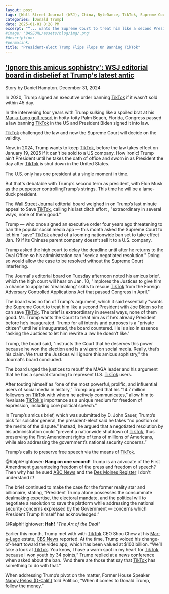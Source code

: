 ```yaml
---
layout: post
tags: [Wall Street Journal (WSJ), China, ByteDance, TikTok, Supreme Court of the United States (SCOTUS), Joe Biden, politics]
categories: [Donald Trump]
date: 2025-01-01 8:28 PM
excerpt: "“... wants the Supreme Court to treat him like a second President with Joe Biden so he can save TikTok. The brief is extraordinary in several ways, none of them good. Mr. Trump wants the Court to treat him as if he’s already President before he’s inaugurated. Trump for all intents and purposes is a “private citizen” until he's inaugurated, the board countered. He is also in essence asking the Justices to let him rewrite a law he doesn’t like.” – Wall Street Journal editorial board"
#image: 'BASEURL/assets/blog/img/.png'
#description:
#permalink:
title: "President-elect Trump Flips Flops On Banning TikTok"
---
```



## ['Ignore this amicus sophistry': WSJ editorial board in disbelief at Trump's latest antic](https://www.rawstory.com/tiktok-ban-2670712862/)

Story by Daniel Hampton. December 31, 2024

In 2020, Trump signed an executive order banning [TikTok](https://www.tiktok.com/) if it wasn't sold within 45 day.

In the intervening four years with Trump sulking like a spoiled brat at his [Mar-a-Lago golf resort](https://www.maralagoclub.com/) in hoity-toity Palm Beach, Florida, Congress passed a law banning [TikTok](https://www.tiktok.com/) in the US and President Biden signed it into law.

[TikTok](https://www.tiktok.com/) challenged the law and now the Supreme Court will decide on the validity. 

Now, in 2024, Trump wants to keep [TikTok](https://www.tiktok.com/), before the law takes effect on January 19, 2025 if it can't be sold to a US company. How ironic! Trump ain't President until he takes the oath of office and sworn in as President the day after [TikTok](https://www.tiktok.com/) is shut down in the United States. 

The U.S. only has one president at a single moment in time.

But that's debatable with Trump’s second term as president, with Elon Musk as the puppeteer controllingTrump’s strings. This time he will be a lame-duck president. 

The [Wall Street Journal](https://www.wsj.com/) editorial board weighed in on Trump’s last minute appeal to Save [TikTok](https://www.tiktok.com/), calling his last ditch effort , "extraordinary in several ways, none of them good."

Trump — who once signed an executive order four years ago threatening to ban the popular social media app — this month asked the Supreme Court to let him "save" [TikTok](https://www.tiktok.com/) ahead of a looming nationwide ban set to take effect Jan. 19 if its Chinese parent company doesn’t sell it to a U.S. company.

Trump asked the high court to delay the deadline until after he returns to the Oval Office so his administration can "seek a negotiated resolution." Doing so would allow the case to be resolved without the Supreme Court interfering.

The Journal's editorial board on Tuesday afternoon noted his amicus brief, which the high court will hear on Jan. 10, "implores the Justices to give him a chance to apply his 'dealmaking' skills to rescue [TikTok](https://www.tiktok.com/) from the Foreign Adversary Controlled Applications Act that passed Congress in April."

The board was no fan of Trump's argument, which it said essentially "wants the Supreme Court to treat him like a second President with Joe Biden so he can save [TikTok](https://www.tiktok.com/). The brief is extraordinary in several ways, none of them good. Mr. Trump wants the Court to treat him as if he’s already President before he’s inaugurated. Trump for all intents and purposes is a "private citizen" until he's inaugurated, the board countered. He is also in essence "asking the Justices to let him rewrite a law he doesn’t like."

Trump, the board said, "instructs the Court that he deserves this power because he won the election and is a wizard on social media. Really, that’s his claim. We trust the Justices will ignore this amicus sophistry," the Journal's board concluded.

The board urged the justices to rebuff the MAGA leader and his argument that he has a special standing to represent U.S. [TikTok](https://www.tiktok.com/) users.

After touting himself as “one of the most powerful, prolific, and influential users of social media in history,” Trump argued that his “14.7 million followers on [TikTok](https://www.tiktok.com/) with whom he actively communicates,” allow him to “evaluate [TikTok's](https://www.tiktok.com/) importance as a unique medium for freedom of expression, including core political speech.”

In Trump’s amicus brief, which was submitted by D. John Sauer, Trump’s pick for solicitor general, the president-elect said he takes “no position on the merits of the dispute.” Instead, he argued that a negotiated resolution by his administration could “prevent a nationwide shutdown of [TikTok](https://www.tiktok.com/), thus preserving the First Amendment rights of tens of millions of Americans, while also addressing the government’s national security concerns.”

Trump’s calls to preserve free speech via the means of [TikTok](https://www.tiktok.com/).

@RalphHightower: **Hang on one second!** Trump is an advocate of the First Amendment guaranteeing freedom of the press and freedom of speech? Then why has he sued [ABC News](https://abcnews.go.com/) and the [Des Moines Register](https://www.desmoinesregister.com/)  I don't understand it!

The brief continued to make the case for the former reality star and billionaire, stating, “President Trump alone possesses the consummate dealmaking expertise, the electoral mandate, and the political will to negotiate a resolution to save the platform while addressing the national security concerns expressed by the Government — concerns which President Trump himself has acknowledged.”

@RalphHightower: **Hah!** *"The Art of the Deal"* 

Earlier this month, Trump met with with [TikTok](https://www.tiktok.com/) CEO Shou Chew at his [Mar-a-Lago](https://www.maralagoclub.com/) estate, [CBS News](https://www.cbsnews.com/) reported. At the time, Trump voiced his change-of-heart toward the video app, which has been valued at $100 billion. “We’ll take a look at [TikTok](https://www.tiktok.com/). You know, I have a warm spot in my heart for [TikTok](https://www.tiktok.com/), because I won youth by 34 points,” Trump replied at a news conference when asked about the ban. “And there are those that say that [TikTok](https://www.tiktok.com/) has something to do with that.”

When addressing Trump’s pivot on the matter, Former House Speaker [Nancy Pelosi (D-Calif.)](https://pelosi.house.gov/) told Politico, “When it comes to Donald Trump, follow the money.”
